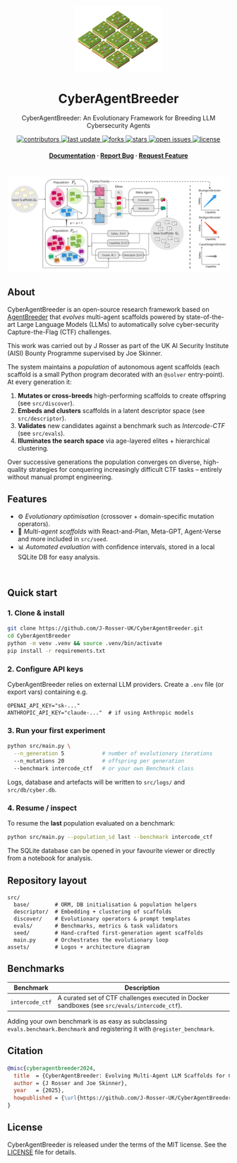 <div align="center">

  <img src="assets/agentbreeder_no_background.png" alt="AgentBreeder" width="200" height="auto" />
  <h1>CyberAgentBreeder</h1>
  
  <p>
    CyberAgentBreeder: An Evolutionary Framework for Breeding LLM Cybersecurity Agents
  </p>
   
  
<!-- Badges -->
<p>
  <a href="https://github.com/J-Rosser-UK/CyberAgentBreeder/contributors">
    <img src="https://img.shields.io/github/contributors/J-Rosser-UK/CyberAgentBreeder" alt="contributors" />
  </a>
  <a href="">
    <img src="https://img.shields.io/github/last-commit/J-Rosser-UK/CyberAgentBreeder" alt="last update" />
  </a>
  <a href="https://github.com/J-Rosser-UK/CyberAgentBreeder/network/members">
    <img src="https://img.shields.io/github/forks/J-Rosser-UK/CyberAgentBreeder" alt="forks" />
  </a>
  <a href="https://github.com/J-Rosser-UK/CyberAgentBreeder/stargazers">
    <img src="https://img.shields.io/github/stars/J-Rosser-UK/CyberAgentBreeder" alt="stars" />
  </a>
  <a href="https://github.com/J-Rosser-UK/CyberAgentBreeder/issues/">
    <img src="https://img.shields.io/github/issues/J-Rosser-UK/CyberAgentBreeder" alt="open issues" />
  </a>
  <a href="https://github.com/J-Rosser-UK/CyberAgentBreeder/blob/master/LICENSE">
    <img src="https://img.shields.io/github/license/J-Rosser-UK/CyberAgentBreeder.svg" alt="license" />
  </a>
</p>
   
<h4>
    <!-- <a href="https://github.com/J-Rosser-UK/CyberAgentBreeder/">View Demo</a> -->
  <!-- <span> · </span> -->
    <a href="https://docs.google.com/presentation/d/197lRGAtPoG1NWLJ_fDOLTHBlyz9eA6G35g-XNvyb9To/edit?usp=sharing">Documentation</a>
  <span> · </span>
    <a href="https://github.com/J-Rosser-UK/CyberAgentBreeder/issues/">Report Bug</a>
  <span> · </span>
    <a href="https://github.com/J-Rosser-UK/CyberAgentBreeder/issues/">Request Feature</a>
  </h4>
</div>

<br />

 <img src="assets/AgentBreederDiagramJPG.jpg" alt="CyberAgentBreeder" width="auto" height="auto" />

## About

CyberAgentBreeder is an open-source research framework based on [AgentBreeder](https://github.com/J-Rosser-UK/AgentBreeder) that *evolves* multi-agent scaffolds powered by state-of-the-art Large Language Models (LLMs) to automatically solve cyber-security Capture-the-Flag (CTF) challenges.

This work was carried out by J Rosser as part of the UK AI Security Institute (AISI) Bounty Programme supervised by Joe Skinner.

The system maintains a *population* of autonomous agent scaffolds (each scaffold is a small Python program decorated with an `@solver` entry-point).  At every generation it:

1. **Mutates or cross-breeds** high-performing scaffolds to create offspring (see `src/discover`).
2. **Embeds and clusters** scaffolds in a latent descriptor space (see `src/descriptor`).
3. **Validates** new candidates against a benchmark such as *Intercode-CTF* (see `src/evals`).
4. **Illuminates the search space** via age-layered elites + hierarchical clustering.

Over successive generations the population converges on diverse, high-quality strategies for conquering increasingly difficult CTF tasks – entirely without manual prompt engineering.


## Features

+ ⚙️ *Evolutionary optimisation* (crossover + domain-specific mutation operators).
+ 🤖 *Multi-agent scaffolds* with React-and-Plan, Meta-GPT, Agent-Verse and more included in `src/seed`.
+ 📊 *Automated evaluation* with confidence intervals, stored in a local SQLite DB for easy analysis.

<br/>

## Quick start

### 1. Clone & install

```bash
git clone https://github.com/J-Rosser-UK/CyberAgentBreeder.git
cd CyberAgentBreeder
python -m venv .venv && source .venv/bin/activate
pip install -r requirements.txt
```

### 2. Configure API keys

CyberAgentBreeder relies on external LLM providers.  Create a `.env` file (or export vars) containing e.g.

```env
OPENAI_API_KEY="sk-..."
ANTHROPIC_API_KEY="claude-..."  # if using Anthropic models
```

### 3. Run your first experiment

```bash
python src/main.py \
  --n_generation 5            # number of evolutionary iterations
  --n_mutations 20            # offspring per generation
  --benchmark intercode_ctf   # or your own Benchmark class
```

Logs, database and artefacts will be written to `src/logs/` and `src/db/cyber.db`.

### 4. Resume / inspect

To resume the **last** population evaluated on a benchmark:

```bash
python src/main.py --population_id last --benchmark intercode_ctf
```

The SQLite database can be opened in your favourite viewer or directly from a notebook for analysis.


## Repository layout

```text
src/
  base/        # ORM, DB initialisation & population helpers
  descriptor/  # Embedding + clustering of scaffolds
  discover/    # Evolutionary operators & prompt templates
  evals/       # Benchmarks, metrics & task validators
  seed/        # Hand-crafted first-generation agent scaffolds
  main.py      # Orchestrates the evolutionary loop
assets/        # Logos + architecture diagram
```

## Benchmarks

| Benchmark | Description |
|-----------|-------------|
| `intercode_ctf` | A curated set of CTF challenges executed in Docker sandboxes (see `src/evals/intercode_ctf`). |

Adding your own benchmark is as easy as subclassing `evals.benchmark.Benchmark` and registering it with `@register_benchmark`.

## Citation

```bibtex
@misc{cyberagentbreeder2024,
  title  = {CyberAgentBreeder: Evolving Multi-Agent LLM Scaffolds for Cyber-Security},
  author = {J Rosser and Joe Skinner},
  year   = {2025},
  howpublished = {\url{https://github.com/J-Rosser-UK/CyberAgentBreeder}}
}
```


## License

CyberAgentBreeder is released under the terms of the MIT license.  See the [LICENSE](LICENSE) file for details.


